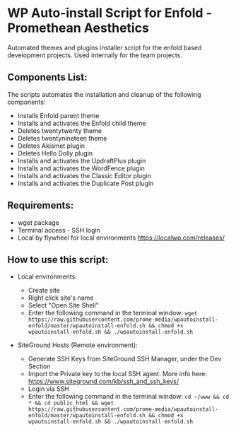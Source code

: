 # WP Auto-install Script for Enfold - Promethean Aesthetics
Automated themes and plugins installer script for the enfold based development projects. Used internally for the team projects.

## Components List:
The scripts automates the installation and cleanup of the following components:
- Installs Enfold parent theme
- Installs and activates the Enfold child theme
- Deletes twentytwenty theme
- Deletes twentynineteen theme
- Deletes Akismet plugin
- Deletes Hello Dolly plugin
- Installs and activates the UpdraftPlus plugin
- Installs and activates the WordFence plugin
- Installs and activates the Classic Editor plugin
- Installs and activates the Duplicate Post plugin

## Requirements:
- wget package
- Terminal access - SSH login
- Local by flywheel for local environments https://localwp.com/releases/
## How to use this script:
- Local environments:
    - Create site
    - Right click site's name
    - Select "Open Site Shell"
    - Enter the following command in the terminal window: `wget https://raw.githubusercontent.com/prome-media/wpautoinstall-enfold/master/wpautoinstall-enfold.sh && chmod +x wpautoinstall-enfold.sh && ./wpautoinstall-enfold.sh`

- SiteGround Hosts (Remote environment):
    - Generate SSH Keys from SiteGround SSH Manager, under the Dev Section
    - Import the Private key to the local SSH agent. More info here: https://www.siteground.com/kb/ssh_and_ssh_keys/
    - Login via SSH
    - Enter the following command in the terminal window: `cd ~/www && cd * && cd public_html && wget https://raw.githubusercontent.com/prome-media/wpautoinstall-enfold/master/wpautoinstall-enfold.sh && chmod +x wpautoinstall-enfold.sh && ./wpautoinstall-enfold.sh`